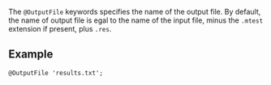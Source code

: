 The `@OutputFile` keywords specifies the name of the output file. By
default, the name of output file is egal to the name of the input
file, minus the `.mtest` extension if present, plus `.res`.

## Example

~~~~ {.cpp}
@OutputFile 'results.txt';
~~~~~~~~
